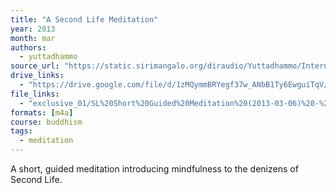 ```yaml
---
title: "A Second Life Meditation"
year: 2013
month: mar
authors:
  - yuttadhammo
source_url: "https://static.sirimangalo.org/diraudio/Yuttadhammo/Internet/130306_SLGuidedAndQuestions.mp3"
drive_links:
  - "https://drive.google.com/file/d/1zMQymmBRYegf37w_ANbB1Ty6EwguiTqV/view?usp=drivesdk"
file_links:
  - "exclusive_01/SL%20Short%20Guided%20Meditation%20(2013-03-06)%20-%20Yuttadhammo.m4a"
formats: [m4a]
course: buddhism
tags:
  - meditation
---
```


A short, guided meditation introducing mindfulness to the denizens of Second Life.

